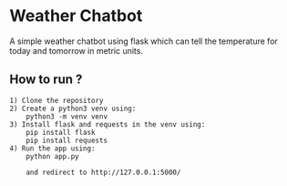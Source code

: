 # Weather Chatbot

A simple weather chatbot using flask which can tell the temperature for today and tomorrow in metric units.

## How to run ?
	
	1) Clone the repository
	2) Create a python3 venv using:
		python3 -m venv venv
	3) Install flask and requests in the venv using:
		pip install flask
		pip install requests
	4) Run the app using:
		python app.py

		and redirect to http://127.0.0.1:5000/

